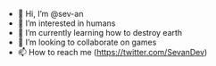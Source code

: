 - 👋 Hi, I’m @sev-an
- 👀 I’m interested in humans
- 🌱 I’m currently learning how to destroy earth
- 💞️ I’m looking to collaborate on games
- 📫 How to reach me (https://twitter.com/SevanDev)

<!---
sev-an/sev-an is a ✨ special ✨ repository because its `README.md` (this file) appears on your GitHub profile.
You can click the Preview link to take a look at your changes.
--->
